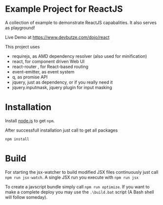 # Example Project for ReactJS

A collection of example to demonstrate ReactJS capabalities. It also serves as playground!

Live Demo at https://www.devbutze.com/dojo/react

This project uses

- requirejs, as AMD dependency resolver (also used for minification)
- react, for component driven Web UI
- react-router , for React-based routing
- event-emitter, as event system
- q, as promise API
- jquery, just as dependency, or if you really need it
- jquery.inputmask, jquery plugin for input masking

# Installation

Install [node.js](http://nodejs.org/download/) to get ``npm``.

After successfull installation just call to get all packages

``npm install``


# Build

For starting the jsx-watcher to build modified JSX files continuously just call ``npm run jsx-watch``.
A single JSX run you execute with ``npm run jsx``

To create a javscript bundle simply call ``npm run optimize``.
If you want to make a complete deploy you may use the ``.\build.bat`` script (A Bash shell will follow someday).



